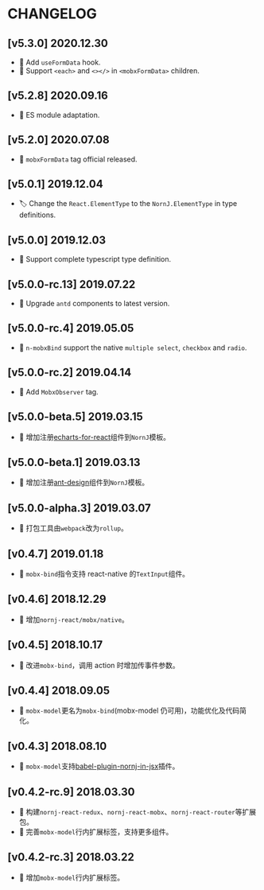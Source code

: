 # CHANGELOG

## [v5.3.0] 2020.12.30

- 🌟 Add `useFormData` hook.
- 🐛 Support `<each>` and `<></>` in `<mobxFormData>` children.

## [v5.2.8] 2020.09.16

- 🌟 ES module adaptation.

## [v5.2.0] 2020.07.08

- 🌟 `mobxFormData` tag official released.

## [v5.0.1] 2019.12.04

- 🏷️ Change the `React.ElementType` to the `NornJ.ElementType` in type definitions.

## [v5.0.0] 2019.12.03

- 🚩 Support complete typescript type definition.

## [v5.0.0-rc.13] 2019.07.22

- 🌟 Upgrade `antd` components to latest version.

## [v5.0.0-rc.4] 2019.05.05

- 🌟 `n-mobxBind` support the native `multiple select`, `checkbox` and `radio`.

## [v5.0.0-rc.2] 2019.04.14

- 🌟 Add `MobxObserver` tag.

## [v5.0.0-beta.5] 2019.03.15

- 🌟 增加注册[echarts-for-react](https://github.com/hustcc/echarts-for-react)组件到`NornJ`模板。

## [v5.0.0-beta.1] 2019.03.13

- 🌟 增加注册[ant-design](https://github.com/ant-design/ant-design)组件到`NornJ`模板。

## [v5.0.0-alpha.3] 2019.03.07

- 🌟 打包工具由`webpack`改为`rollup`。

## [v0.4.7] 2019.01.18

- 🌟 `mobx-bind`指令支持 react-native 的`TextInput`组件。

## [v0.4.6] 2018.12.29

- 🌟 增加`nornj-react/mobx/native`。

## [v0.4.5] 2018.10.17

- 🌟 改进`mobx-bind`，调用 action 时增加传事件参数。

## [v0.4.4] 2018.09.05

- 🌟 `mobx-model`更名为`mobx-bind`(mobx-model 仍可用)，功能优化及代码简化。

## [v0.4.3] 2018.08.10

- 🌟 `mobx-model`支持[babel-plugin-nornj-in-jsx](https://github.com/joe-sky/nornj/blob/master/packages/babel-plugin-nornj-in-jsx/README.md)插件。

## [v0.4.2-rc.9] 2018.03.30

- 🌟 构建`nornj-react-redux`、`nornj-react-mobx`、`nornj-react-router`等扩展包。
- 🌟 完善`mobx-model`行内扩展标签，支持更多组件。

## [v0.4.2-rc.3] 2018.03.22

- 🌟 增加`mobx-model`行内扩展标签。
